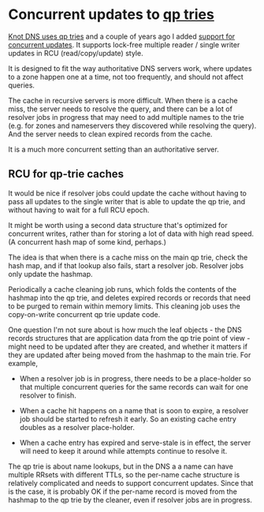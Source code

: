 Concurrent updates to [qp tries](https://dotat.at/prog/qp)
================================

[Knot DNS uses qp tries](https://gitlab.labs.nic.cz/knot/knot-dns/-/tree/master/src%2Fcontrib%2Fqp-trie)
and a couple of years ago I added
[support for concurrent updates](https://fanf.dreamwidth.org/127488.html).
It supports lock-free multiple reader / single writer updates in RCU
(read/copy/update) style.

It is designed to fit the way authoritative DNS servers work, where
updates to a zone happen one at a time, not too frequently, and
should not affect queries.

The cache in recursive servers is more difficult. When there is a
cache miss, the server needs to resolve the query, and there can be a
lot of resolver jobs in progress that may need to add multiple names
to the trie (e.g. for zones and nameservers they discovered while
resolving the query). And the server needs to clean expired records
from the cache.

It is a much more concurrent setting than an authoritative server.

RCU for qp-trie caches
----------------------

It would be nice if resolver jobs could update the cache without
having to pass all updates to the single writer that is able to update
the qp trie, and without having to wait for a full RCU epoch.

It might be worth using a second data structure that's optimized for
concurrent writes, rather than for storing a lot of data with high
read speed. (A concurrent hash map of some kind, perhaps.)

The idea is that when there is a cache miss on the main qp trie, check
the hash map, and if that lookup also fails, start a resolver job.
Resolver jobs only update the hashmap.

Periodically a cache cleaning job runs, which folds the contents of
the hashmap into the qp trie, and deletes expired records or records
that need to be purged to remain within memory limits. This cleaning
job uses the copy-on-write concurrent qp trie update code.

One question I'm not sure about is how much the leaf objects - the DNS
records structures that are application data from the qp trie point of
view - might need to be updated after they are created, and whether it
matters if they are updated after being moved from the hashmap to the
main trie. For example,

  * When a resolver job is in progress, there needs to be a
    place-holder so that multiple concurrent queries for the same
    records can wait for one resolver to finish.

  * When a cache hit happens on a name that is soon to expire, a
    resolver job should be started to refresh it early. So an existing
    cache entry doubles as a resolver place-holder.

  * When a cache entry has expired and serve-stale is in effect, the
    server will need to keep it around while attempts continue to
    resolve it.

The qp trie is about name lookups, but in the DNS a a name can have
multiple RRsets with different TTLs, so the per-name cache structure
is relatively complicated and needs to support concurrent updates.
Since that is the case, it is probably OK if the per-name record is
moved from the hashmap to the qp trie by the cleaner, even if resolver
jobs are in progress.
